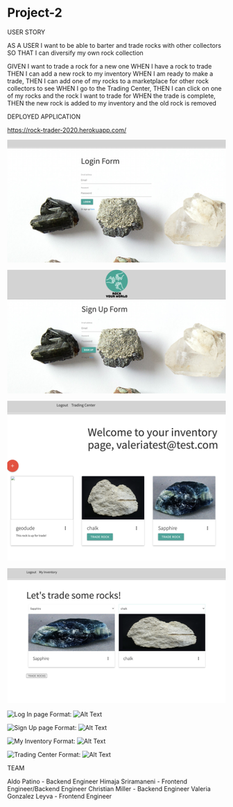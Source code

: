 # Project-2

USER STORY

AS A USER I want to be able to barter and trade rocks with other collectors
SO THAT I can diversify my own rock collection

GIVEN I want to trade a rock for a new one
WHEN I have a rock to trade
THEN I can add a new rock to my inventory
WHEN I am ready to make a trade,
THEN I can add one of my rocks to a marketplace for other rock collectors to see
WHEN I go to the Trading Center,
THEN I can click on one of my rocks and the rock I want to trade for
WHEN the trade is complete,
THEN the new rock is added to my inventory and the old rock is removed

DEPLOYED APPLICATION

https://rock-trader-2020.herokuapp.com/

![Log In page](images/login.png)

![Sign Up page](images/signup.png)

![My Inventory](images/inv.png)

![Trading Center](images/trading.png)

![Log In page](images/Log-In.png)
Format: ![Alt Text](url)

![Sign Up page](images/Sign-Up.png)
Format: ![Alt Text](url)

![My Inventory](images/My-Inventory.png)
Format: ![Alt Text](url)

![Trading Center](images/Trading-Center.png)
Format: ![Alt Text](url)

TEAM

Aldo Patino - Backend Engineer
Himaja Sriramaneni - Frontend Engineer/Backend Engineer
Christian Miller - Backend Engineer
Valeria Gonzalez Leyva - Frontend Engineer


